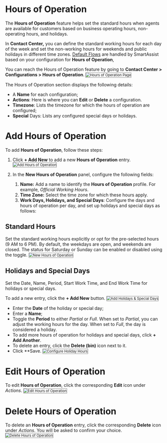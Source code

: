 # **Hours of Operation**

The **Hours of Operation** feature helps set the standard hours when agents are available for customers based on business operating hours, non-operating hours, and holidays.

In **Contact Center,** you can define the standard working hours for each day of the week and set the non-working hours for weekends and public holidays in different time zones.  [Default Flows](https://docs.kore.ai/smartassist/default-agent-flows/default-flows-2/) are handled by SmartAssist based on your configuration for **Hours of Operation**,

You can reach the Hours of Operation feature by going to **Contact Center > Configurations > Hours of Operation**.
<img src="../images/hours-of-operation-page.png" alt="
Hours of Operation Page" title="Hours of Operation Page" style="border: 1px solid gray; zoom:80%;">

The Hours of Operation section displays the following details:

* A **Name** for each configuration;
* **Actions**: Here is where you can **Edit** or **Delete** a configuration.
* **Timezone**: Lists the timezone for which the hours of operation are configured;
* **Special** Days: Lists any configured special days or holidays.

# Add Hours of Operation

To add **Hours of Operation**, follow these steps:

1. Click **+ Add New** to add a new **Hours of Operation** entry.
<img src="../images/add-new.png" alt="
Add Hours of Operation" title="Add Hours of Operation" style="border: 1px solid gray; zoom:80%;">

2. In the **New Hours of Operation** panel, configure the following fields:
    1. **Name:** Add a name to identify the **Hours of Operation** profile. For example, _Official Working Hours_.
    2. **Time Zone:** Select the time zone for which these hours apply.
    3. **Work Days, Holidays, and Special Days**: Configure the days and hours of operation per day, and set up holidays and special days as follows:

## Standard Hours

Set the standard working hours explicitly or opt for the pre-selected hours (9 AM to 6 PM). By default, the weekdays are open, and weekends are closed. The status for Saturday or Sunday can be enabled or disabled using the toggle.
<img src="../images/new-hours-of-operation.png" alt="
New Hours of Operation" title="New Hours of Operation" style="border: 1px solid gray; zoom:80%;">

## Holidays and Special Days

Set the Date, Name, Period, Start Work Time, and End Work Time for holidays or special days.

To add a new entry, click the **+ Add New** button.
<img src="../images/holidays-and-special-days.png" alt="
Add Holidays & Special Days" title="Add Holidays & Special Days" style="border: 1px solid gray; zoom:80%;">

* Enter the **Date** of the holiday or special day;
* Enter a **Name**;
* Toggle the **Period** to either _Partial_ or _Full_. When set to _Partial_, you can adjust the working hours for the day. When set to _Full_, the day is considered a holiday.
* To add more hours of operation for holidays and special days, click **+ Add Another**.
* To delete an entry, click the **Delete (bin)** icon next to it.
* Click **Save.
<img src="../images/configure-holiday-hours.png" alt="
Configure Holiday Hours" title="Configure Holiday Hours" style="border: 1px solid gray; zoom:80%;">

# Edit Hours of Operation

To edit **Hours of Operation**, click the corresponding **Edit** icon under _Actions_.
<img src="../images/edit-button.png" alt="
Edit Hours of Operation" title="Edit Hours of Operation" style="border: 1px solid gray; zoom:80%;">

# Delete Hours of Operation

To delete an **Hours of Operation** entry, click the corresponding **Delete** icon under _Actions_. You will be asked to confirm your choice.
<img src="../images/delete-button.png" alt="
Delete Hours of Operation" title="Delete Hours of Operation" style="border: 1px solid gray; zoom:80%;">